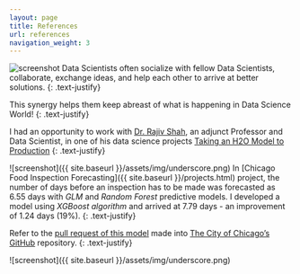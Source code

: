 ```yaml
---
layout: page
title: References
url: references
navigation_weight: 3
---
```


![screenshot]({{site.baseurl}}/assets/img/underscore.png)
Data Scientists often socialize with fellow Data Scientists, collaborate, exchange ideas, and help each other to arrive at better solutions. 
{: .text-justify}

This synergy helps them keep abreast of what is happening in Data Science World! 
{: .text-justify}

I had an opportunity to work with [Dr. Rajiv Shah](http://rajivshah.com/), an adjunct Professor and Data Scientist, in one of his data science projects [Taking an H2O Model to Production](http://projects.rajivshah.com/blog/2016/08/22/H2O_prod/)
{: .text-justify}

![screenshot]({{ site.baseurl }}/assets/img/underscore.png)
In [Chicago Food Inspection Forecasting]({{ site.baseurl }}/projects.html) project, the number of days before an inspection has to be made was forecasted as 6.55 days with _GLM_ and _Random Forest_ predictive models. I developed a model using _XGBoost algorithm_ and arrived at 7.79 days - an improvement of 1.24 days (19%). 
{: .text-justify}

Refer to the [pull request of this model](https://github.com/Chicago/food-inspections-evaluation/pull/98) made into [The City of Chicago’s GitHub](https://github.com/Chicago/food-inspections-evaluation) repository.
{: .text-justify}

![screenshot]({{ site.baseurl }}/assets/img/underscore.png)
